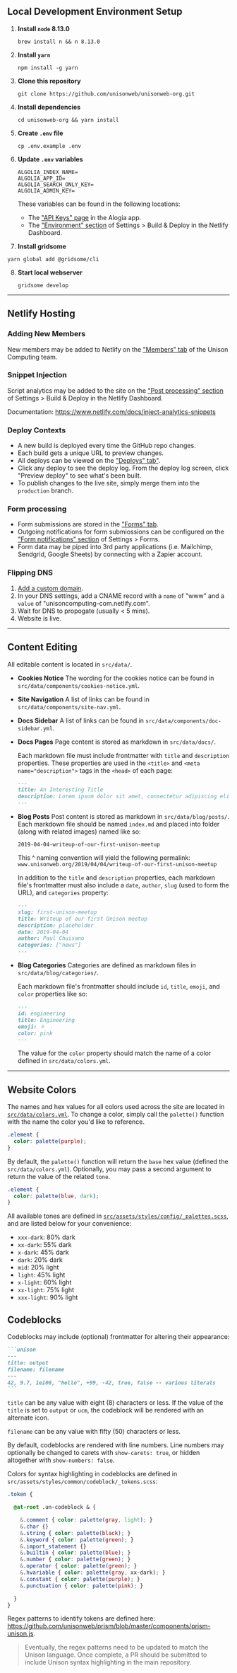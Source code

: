 ## Local Development Environment Setup

1. **Install `node` 8.13.0**

   ```shell
   brew install n && n 8.13.0
   ```
2. **Install `yarn`**

   ```shell
   npm install -g yarn
   ```
3. **Clone this repository**

   ```shell
   git clone https://github.com/unisonweb/unisonweb-org.git
   ```
4. **Install dependencies**

   ```shell
   cd unisonweb-org && yarn install
   ```
5. **Create `.env` file**

   ```shell
   cp .env.example .env
   ```
6. **Update `.env` variables**

   ```
   ALGOLIA_INDEX_NAME=
   ALGOLIA_APP_ID=
   ALGOLIA_SEARCH_ONLY_KEY=
   ALGOLIA_ADMIN_KEY=
   ```

   These variables can be found in the following locations:
   - The ["API Keys" page](https://www.algolia.com/apps/XNXUU7UYLX/api-keys/all) in the Alogia app.
   - The ["Environment" section](https://app.netlify.com/sites/unisonweb-org/settings/deploys#environment) of Settings > Build & Deploy in the Netlify Dashboard.

7. **Install gridsome**

  ```
  yarn global add @gridsome/cli
  ```

8. **Start local webserver**

   ```shell
   gridsome develop
   ```

---

## Netlify Hosting

### Adding New Members

New members may be added to Netlify on the ["Members" tab](https://app.netlify.com/teams/unisoncomputing/members) of the Unison Computing team.

### Snippet Injection

Script analytics may be added to the site on the ["Post processing" section](https://app.netlify.com/sites/unisonweb-org/settings/deploys#post-processing) of Settings > Build & Deploy in the Netlify Dashboard.

Documentation: https://www.netlify.com/docs/inject-analytics-snippets

### Deploy Contexts

- A new build is deployed every time the GitHub repo changes.
- Each build gets a unique URL to preview changes.
- All deploys can be viewed on the ["Deploys" tab"](https://app.netlify.com/sites/unisonweb-org/deploys).
- Click any deploy to see the deploy log. From the deploy log screen, click "Preview deploy" to see what's been built.
- To publish changes to the live site, simply merge them into the `production` branch.

### Form processing

- Form submissions are stored in the ["Forms" tab](https://app.netlify.com/sites/unisonweb-org/forms).
- Outgoing notifications for form submiossions can be configured on the ["Form notifications" section](https://app.netlify.com/sites/unisonweb-org/settings/forms#form-notifications) of Settings > Forms.
- Form data may be piped into 3rd party applications (i.e. Mailchimp, Sendgrid, Google Sheets) by connecting with a Zapier account.

### Flipping DNS

1. [Add a custom domain](https://app.netlify.com/sites/unisonweb-org/settings/domain/setup).
2. In your DNS settings, add a CNAME record with a `name` of "www" and a `value` of "unisoncomputing-com.netlify.com".
3. Wait for DNS to propogate (usually < 5 mins).
4. Website is live.

---

## Content Editing

All editable content is located in `src/data/`.

- **Cookies Notice**
  The wording for the cookies notice can be found in `src/data/components/cookies-notice.yml`.
- **Site Navigation**
  A list of links can be found in `src/data/components/site-nav.yml`.
- **Docs Sidebar**
  A list of links can be found in `src/data/components/doc-sidebar.yml`.
- **Docs Pages**
  Page content is stored as markdown in `src/data/docs/`.

  Each markdown file must include frontmatter with `title` and `description` properties. These properties are used in the `<title>` and `<meta name="description">` tags in the `<head>` of each page:

  ```md
  ---
  title: An Interesting Title
  description: Lorem ipsum dolor sit amet, consectetur adipiscing elit, sed do eiusmod tempor incididunt ut labore et dolore magna aliqua.
  ---
  ```
- **Blog Posts**
  Post content is stored as markdown in `src/data/blog/posts/`. Each markdown file should be named `index.md` and placed into folder (along with related images) named like so:

  `2019-04-04-writeup-of-our-first-unison-meetup`

  This ^ naming convention will yield the following permalink: `www.unisonweb.org/2019/04/04/writeup-of-our-first-unison-meetup`

  In addition to the `title` and `description` properties, each markdown file's frontmatter must also include a `date`, `author`, `slug` (used to form the URL), and `categories` property:

  ```md
  ---
  slug: first-unison-meetup
  title: Writeup of our first Unison meetup
  description: placeholder
  date: 2019-04-04
  author: Paul Chuisano
  categories: ["news"]
  ---
  ```
- **Blog Categories**
  Categories are defined as markdown files in `src/data/blog/categories/`.

  Each markdown file's frontmatter should include `id`, `title`, `emoji`, and `color` properties like so:

  ```md
  ---
  id: engineering
  title: Engineering
  emoji: ⚛️
  color: pink
  ---
  ```

  The value for the `color` property should match the name of a color defined in `src/data/colors.yml`.
---

## Website Colors

The names and hex values for all colors used across the site are located in [`src/data/colors.yml`](https://github.com/unisoncomputing/unisonweb-org/blob/master/src/data/colors.yml). To change a color, simply call the `palette()` function with the name the color you'd like to reference.

```scss
.element {
  color: palette(purple);
}
```

By default, the `palette()` function will return the `base` hex value (defined the `src/data/colors.yml`). Optionally, you may pass a second argument to return the value of the related `tone`.

```scss
.element {
  color: palette(blue, dark);
}
```

All available tones are defined in [`src/assets/styles/config/_palettes.scss`](https://github.com/unisoncomputing/unisonweb-org/blob/master/src/assets/styles/config/_palettes.scss#L3-L13), and are listed below for your convenience:

- `xxx-dark`: 80% dark
- `xx-dark`: 55% dark
- `x-dark`: 45% dark
- `dark`: 20% dark
- `mid`: 20% light
- `light`: 45% light
- `x-light`: 60% light
- `xx-light`: 75% light
- `xxx-light`: 90% light

## Codeblocks

Codeblocks may include (optional) frontmatter for altering their appearance:

````md
```unison
---
title: output
filename: filename
---
42, 9.7, 1e100, "hello", +99, -42, true, false -- various literals
```
````

`title` can be any value with eight (8) characters or less. If the value of the `title` is set to `output` or `ucm`, the codeblock will be rendered with an alternate icon.

`filename` can be any value with fifty (50) characters or less.

By default, codeblocks are rendered with line numbers. Line numbers may optionally be changed to carets with `show-carets: true`, or hidden altogether with `show-numbers: false`.

Colors for syntax highlighting in codeblocks are defined in `src/assets/styles/common/codeblock/_tokens.scss`:

```scss
.token {

  @at-root .un-codeblock & {

    &.comment { color: palette(gray, light); }
    &.char {}
    &.string { color: palette(black); }
    &.keyword { color: palette(green); }
    &.import_statement {}
    &.builtin { color: palette(blue); }
    &.number { color: palette(green); }
    &.operator { color: palette(green); }
    &.hvariable { color: palette(gray, xx-dark); }
    &.constant { color: palette(purple); }
    &.punctuation { color: palette(pink); }

  }
}
```

Regex patterns to identify tokens are defined here: https://github.com/unisonweb/prism/blob/master/components/prism-unison.js.

> Eventually, the regex patterns need to be updated to match the Unison language. Once complete, a PR should be submitted to include Unison syntax highlighting in the main repository.

